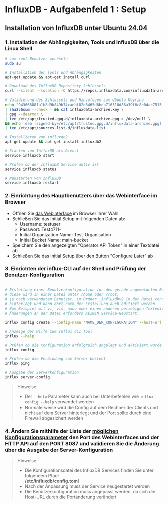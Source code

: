 # InfluxDB - Aufgabenfeld 1 : Setup

## Installation von InfluxDB unter Ubuntu 24.04

### 1. Installation der Abhängigkeiten, Tools und InfluxDB über die Linux Shell

```bash
# zum root-Benutzer wechseln
sudo su

# Installation der Tools und Abhängigkeiten
apt-get update && apt-get install curl 

# Download des InfluxDB Repository Schlüssels
curl --silent --location -O https://repos.influxdata.com/influxdata-archive.key 

# Validierung des Schlüssels und Hinzufügen zum Ubuntu Keyring
echo "943666881a1b8d9b849b74caebf02d3465d6beb716510d86a39f6c8e8dac7515 influxdata-archive.key" \
| sha256sum --check - && cat influxdata-archive.key \
| gpg --dearmor \
| tee /etc/apt/trusted.gpg.d/influxdata-archive.gpg > /dev/null \
&& echo 'deb [signed-by=/etc/apt/trusted.gpg.d/influxdata-archive.gpg] https://repos.influxdata.com/debian stable main' \
| tee /etc/apt/sources.list.d/influxdata.list

# Installieren von influxdb2
apt-get update && apt-get install influxdb2

# Starten von InfluxDB als Dienst
service influxdb start

# Prüfen ob der InfluxDB Service aktiv ist
service influxdb status

# Neustarten von InfluxDB
service influxdb restart
```

### 2. Einrichtung des Hauptbenutzers über das Webinterface im Browser

- Öffnen Sie [das Webinterface](http://localhost:8086) im Browser Ihrer Wahl
- Schließen Sie das Initial Setup mit folgenden Daten ab:
  - Username: testuser
  - Passwort: Test4711-
  - Initial Organization Name: Test-Organisation
  - Initial Bucket Name: main-bucket
- Speichern Sie den angezeigten "Operator API Token" in einer Textdatei ab
- Schließen Sie das Initial Setup über den Button "Configure Later" ab


### 3. Einrichten der influx-CLI auf der Shell und Prüfung der Benutzer-Konfiguration
```bash

# Erstellung einer Benutzerkonfiguration für den gerade angemeldeten Benutzer - 
# diese wird in einer Datei unter /home oder /root, 
# je nach verwendetem Benutzer, im Ordner .influxdbv2 in der Datei configs 
# hinterlegt und kann dort nach der Erstellung auch editiert werden. 
# Zum Beispiel mit vi, vim, nano oder einem anderen beliebigen Texteditor. 
# Änderungen an der Datei erfordern KEINEN Service-Neustart.

influx config create --config-name "NAME_DER_KONFIGURATION" --host-url "http://localhost:8086" --org "ORGANISATIONS_NAME" --token "OPERATOR_TOKEN" --active

# Anzeige der Hilfe zum Influx CLI Tool
influx --help

# Prüfen ob die Konfiguration erfolgreich angelegt und aktiviert wurde
influx config

# Prüfen ob die Verbindung zum Server besteht
influx ping

# Ausgabe der Serverkonfiguration
influx server-config
```
>Hinweise:
>- Der `--help` Parameter kann auch bei Unterbefehlen wie `influx config --help` verwendet werden
>- Normalerweise wird die Config auf dem Rechner der Clients und nicht auf dem Server hinterlegt und der Port sollte durch eine Firewall abgesichert werden


### 4. Ändern Sie mithilfe der Liste der [möglichen Konfigurationsparameter](https://docs.influxdata.com/influxdb/v2/reference/config-options/#configuration-options) den Port des Webinterfaces und der HTTP API auf den PORT 8087 und validieren Sie die Änderung über die Ausgabe der Server-Konfiguration


>Hinweise:
>
>- Die Konfigurationsdatei des InfluxDB Services finden Sie unter folgendem Pfad:  
>    **/etc/influxdb/config.toml**
>- Nach der Anpassung muss der Service neugestartet werden
>- Die Benutzerkonfiguration muss angepasst werden, da sich die Host-URL durch die Portänderung verändert   

